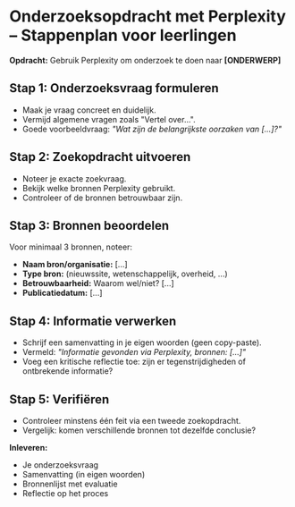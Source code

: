 # Onderzoeksopdracht met Perplexity – Stappenplan voor leerlingen

**Opdracht:** Gebruik Perplexity om onderzoek te doen naar **[ONDERWERP]**

## Stap 1: Onderzoeksvraag formuleren
- Maak je vraag concreet en duidelijk.
- Vermijd algemene vragen zoals "Vertel over...".
- Goede voorbeeldvraag: *"Wat zijn de belangrijkste oorzaken van [...]?"*

## Stap 2: Zoekopdracht uitvoeren
- Noteer je exacte zoekvraag.
- Bekijk welke bronnen Perplexity gebruikt.
- Controleer of de bronnen betrouwbaar zijn.

## Stap 3: Bronnen beoordelen
Voor minimaal 3 bronnen, noteer:
- **Naam bron/organisatie:** [...]
- **Type bron:** (nieuwssite, wetenschappelijk, overheid, ...)
- **Betrouwbaarheid:** Waarom wel/niet? [...]
- **Publicatiedatum:** [...]

## Stap 4: Informatie verwerken
- Schrijf een samenvatting in je eigen woorden (geen copy-paste).
- Vermeld: *"Informatie gevonden via Perplexity, bronnen: [...]"*
- Voeg een kritische reflectie toe: zijn er tegenstrijdigheden of ontbrekende informatie?

## Stap 5: Verifiëren
- Controleer minstens één feit via een tweede zoekopdracht.
- Vergelijk: komen verschillende bronnen tot dezelfde conclusie?

**Inleveren:**
- Je onderzoeksvraag
- Samenvatting (in eigen woorden)
- Bronnenlijst met evaluatie
- Reflectie op het proces